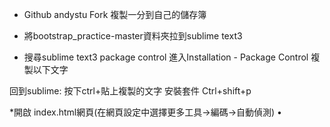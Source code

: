 * Github andystu  Fork 複製一分到自己的儲存簿

* 將bootstrap_practice-master資料夾拉到sublime text3

* 搜尋sublime text3 package control  進入Installation - Package Control
複製以下文字

回到sublime: 按下ctrl+貼上複製的文字
安裝套件 Ctrl+shift+p

*開啟 index.html網頁(在網頁設定中選擇更多工具&rarr;編碼&rarr;自動偵測)
&bull;
